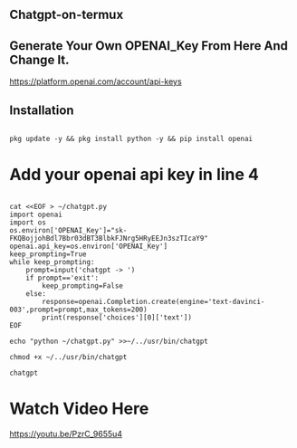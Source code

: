 ## Chatgpt-on-termux

## Generate Your Own OPENAI_Key From Here And Change It.

https://platform.openai.com/account/api-keys

## Installation

```

pkg update -y && pkg install python -y && pip install openai

```

# Add your openai api key in line 4
 
```

cat <<EOF > ~/chatgpt.py
import openai
import os
os.environ['OPENAI_Key']="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"
openai.api_key=os.environ['OPENAI_Key']
keep_prompting=True
while keep_prompting:
    prompt=input('chatgpt -> ')
    if prompt=='exit':
        keep_prompting=False
    else:
        response=openai.Completion.create(engine='text-davinci-003',prompt=prompt,max_tokens=200)
        print(response['choices'][0]['text'])
EOF

```

```
echo "python ~/chatgpt.py" >>~/../usr/bin/chatgpt
 
chmod +x ~/../usr/bin/chatgpt
 
chatgpt

```

# Watch Video Here

https://youtu.be/PzrC_9655u4
